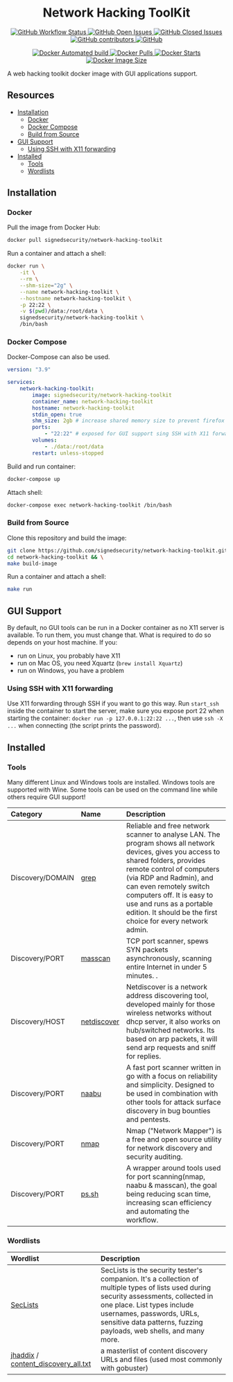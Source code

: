 <h1 align="center">Network Hacking ToolKit</h1>

<p align="center">
	<a href="https://github.com/signedsecurity/network-hacking-toolkit/actions">
		<img alt="GitHub Workflow Status" src="https://img.shields.io/github/workflow/status/signedsecurity/network-hacking-toolkit/🎉%20CI%20to%20Docker%20Hub">
	</a>
	<a href="https://github.com/signedsecurity/network-hacking-toolkit/issues?q=is:issue+is:open">
		<img alt="GitHub Open Issues" src="https://img.shields.io/github/issues-raw/signedsecurity/network-hacking-toolkit.svg">
	</a>
	<a href="https://github.com/signedsecurity/network-hacking-toolkit/issues?q=is:issue+is:closed">
		<img alt="GitHub Closed Issues" src="https://img.shields.io/github/issues-closed-raw/signedsecurity/network-hacking-toolkit.svg">
	</a>
	<a href="https://github.com/signedsecurity/network-hacking-toolkit/graphs/contributors">
		<img alt="GitHub contributors" src="https://img.shields.io/github/contributors/signedsecurity/network-hacking-toolkit">
	</a>
	<a href="https://github.com/signedsecurity/network-hacking-toolkit/blob/master/LICENSE">
		<img alt="GitHub" src="https://img.shields.io/github/license/signedsecurity/network-hacking-toolkit">
	</a>
</p>

<p align="center">
	<a href="https://hub.docker.com/r/signedsecurity/network-hacking-toolkit/">
		<img alt="Docker Automated build" src="https://img.shields.io/docker/automated/signedsecurity/network-hacking-toolkit">
	</a>
	<a href="https://hub.docker.com/r/signedsecurity/network-hacking-toolkit/">
		<img alt="Docker Pulls" src="https://img.shields.io/docker/pulls/signedsecurity/network-hacking-toolkit">
	</a>
	<a href="https://hub.docker.com/r/signedsecurity/network-hacking-toolkit/">
		<img alt="Docker Starts" src="https://img.shields.io/docker/stars/signedsecurity/network-hacking-toolkit">
	</a>
	<a href="https://hub.docker.com/r/signedsecurity/network-hacking-toolkit/">
		<img alt="Docker Image Size" src="https://img.shields.io/docker/image-size/signedsecurity/network-hacking-toolkit/latest">
	</a>
</p>

A web hacking toolkit docker image with GUI applications support.

## Resources

* [Installation](#installation)
    * [Docker](#docker)
    * [Docker Compose](#docker-compose)
    * [Build from Source](#build-from-source)
* [GUI Support](#gui-support)
    * [Using SSH with X11 forwarding](#using-ssh-with-x11-forwarding)
* [Installed](#installed)
    * [Tools](#tools)
    * [Wordlists](#wordlists)

## Installation

### Docker

Pull the image from Docker Hub:

```bash
docker pull signedsecurity/network-hacking-toolkit
```

Run a container and attach a shell:

```bash
docker run \
	-it \
	--rm \
	--shm-size="2g" \
	--name network-hacking-toolkit \
	--hostname network-hacking-toolkit \
	-p 22:22 \
	-v $(pwd)/data:/root/data \
	signedsecurity/network-hacking-toolkit \
	/bin/bash
```
### Docker Compose

Docker-Compose can also be used.

```yaml
version: "3.9"

services:
    network-hacking-toolkit:
        image: signedsecurity/network-hacking-toolkit
        container_name: network-hacking-toolkit
        hostname: network-hacking-toolkit
        stdin_open: true
        shm_size: 2gb # increase shared memory size to prevent firefox from crashing
        ports:
            - "22:22" # exposed for GUI support sing SSH with X11 forwarding
        volumes:
            - ./data:/root/data
        restart: unless-stopped
```

Build and run container:

```bash
docker-compose up
```

Attach shell:

```bash
docker-compose exec network-hacking-toolkit /bin/bash
```

### Build from Source

Clone this repository and build the image:

```bash
git clone https://github.com/signedsecurity/network-hacking-toolkit.git && \
cd network-hacking-toolkit && \
make build-image
```

Run a container and attach a shell:

```bash
make run
```

## GUI Support

By default, no GUI tools can be run in a Docker container as no X11 server is available. To run them, you must change that. What is required to do so depends on your host machine. If you:

* run on Linux, you probably have X11
* run on Mac OS, you need Xquartz (`brew install Xquartz`)
* run on Windows, you have a problem

### Using SSH with X11 forwarding

Use X11 forwarding through SSH if you want to go this way. Run `start_ssh` inside the container to start the server, make sure you expose port 22 when starting the container: `docker run -p 127.0.0.1:22:22 ...`, then use `ssh -X ...` when connecting (the script prints the password).

## Installed

### Tools

Many different Linux and Windows tools are installed. Windows tools are supported with Wine. Some tools can be used on the command line while others require GUI support!

| Category  | Name | Description |
| :-------- | :--- | :---------- |
| Discovery/DOMAIN | [grep](https://www.advanced-ip-scanner.com/) | Reliable and free network scanner to analyse LAN. The program shows all network devices, gives you access to shared folders, provides remote control of computers (via RDP and Radmin), and can even remotely switch computers off. It is easy to use and runs as a portable edition. It should be the first choice for every network admin. |
| Discovery/PORT | [masscan](https://github.com/robertdavidgraham/masscan) | TCP port scanner, spews SYN packets asynchronously, scanning entire Internet in under 5 minutes. . |
| Discovery/HOST | [netdiscover](https://github.com/netdiscover-scanner/netdiscover) | Netdiscover is a network address discovering tool, developed mainly for those wireless networks without dhcp server, it also works on hub/switched networks. Its based on arp packets, it will send arp requests and sniff for replies. |
| Discovery/PORT | [naabu](https://github.com/projectdiscovery/naabu) |  A fast port scanner written in go with a focus on reliability and simplicity. Designed to be used in combination with other tools for attack surface discovery in bug bounties and pentests. |
| Discovery/PORT | [nmap](https://nmap.org/) | Nmap ("Network Mapper") is a free and open source utility for network discovery and security auditing.|
| Discovery/PORT | [ps.sh](https://github.com/enenumxela/ps.sh) | A wrapper around tools used for port scanning(nmap, naabu & masscan), the goal being reducing scan time, increasing scan efficiency and automating the workflow. |

### Wordlists

| Wordlist | Description |
| :------- | :---------- |
| [SecLists](https://github.com/danielmiessler/SecLists)  | SecLists is the security tester's companion. It's a collection of multiple types of lists used during security assessments, collected in one place. List types include usernames, passwords, URLs, sensitive data patterns, fuzzing payloads, web shells, and many more. |
| [jhaddix](https://gist.github.com/jhaddix) / [content_discovery_all.txt](https://gist.github.com/jhaddix/b80ea67d85c13206125806f0828f4d10) | a masterlist of content discovery URLs and files (used most commonly with gobuster) |
